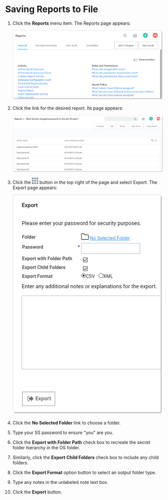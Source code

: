 [title]: # (Saving Reports to File)
[tags]: # (Saving Reports to File)
[priority]: # (1000)

# Saving Reports to File

1. Click the **Reports** menu item. The Reports page appears:

   ![image-20201204161742683](images/image-20201204161742683.png)

1. Click the link for the desired report. Its page appears:

   ![1566844855992](images/1566844855992.png)

1. Click the ![1566844967296](images/1566844967296.png) button in the top right of the page and select Export. The Export page appears:

   ![1566845094165](images/1566845094165.png)

1. Click the **No Selected Folder** link to choose a folder.

1. Type your SS password to ensure "you" are you.

1. Click the **Export with Folder Path** check box to recreate the secret folder hierarchy in the OS folder.

1. Similarly, click the **Export Child Folders** check box to include any child folders.

1. Click the **Export Format** option button to select an output folder type.

1. Type any notes in the unlabeled note text box.

1. Click the **Export** button.
